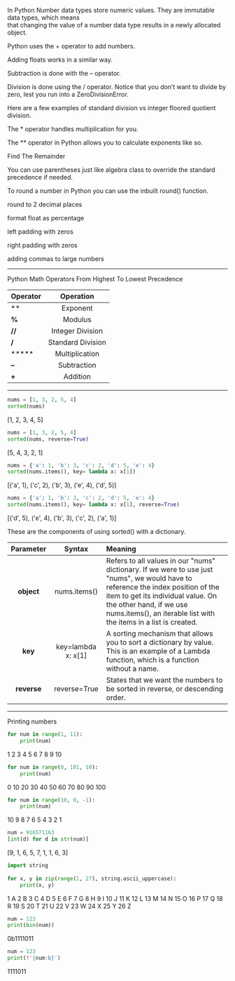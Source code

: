 In Python Number data types store numeric values. They are immutable data types, which means  
that changing the value of a number data type results in a newly allocated object.  

Python uses the + operator to add numbers.  

Adding floats works in a similar way.  

Subtraction is done with the – operator.  

Division is done using the / operator. Notice that you don’t want to divide by zero, lest you run into a ZeroDivisionError.  

Here are a few examples of standard division vs integer floored quotient division.  

The * operator handles multiplication for you.  

The ** operator in Python allows you to calculate exponents like so.  

Find The Remainder  

You can use parentheses just like algebra class to override the standard precedence if needed.  

To round a number in Python you can use the inbuilt round() function.  

round to 2 decimal places  

format float as percentage  

left padding with zeros  

right padding with zeros  

adding commas to large numbers  

* * *
Python Math Operators From Highest To Lowest Precedence

| Operator  |  Operation |  
|:----------|:-------------:|
| **        |  Exponent |  
| **%**     |  Modulus |  
| **//**    |  Integer Division |  
| **/**     |  Standard Division |  
| *****     |  Multiplication |  
| **–**     |  Subtraction |  
| **+**     |  Addition | 
* * *

```python
nums = [1, 3, 2, 5, 4]
sorted(nums)
```
[1, 2, 3, 4, 5]

```python
nums = [1, 3, 2, 5, 4]
sorted(nums, reverse=True)
```
[5, 4, 3, 2, 1]

```python
nums = {'a': 1, 'b': 3, 'c': 2, 'd': 5, 'e': 4}
sorted(nums.items(), key= lambda x: x[1])
```
[('a', 1), ('c', 2), ('b', 3), ('e', 4), ('d', 5)]

```python
nums = {'a': 1, 'b': 3, 'c': 2, 'd': 5, 'e': 4}
sorted(nums.items(), key= lambda x: x[1], reverse=True)
```
[('d', 5), ('e', 4), ('b', 3), ('c', 2), ('a', 1)]

These are the components of using sorted() with a dictionary.

| Parameter |  Syntax |  Meaning |  
|:-----:|:---------------:|:---------------|
| **object** |  nums.items() |  Refers to all values in our "nums" dictionary. If we were to use just "nums", we would have to reference the index position of the item to get its individual value. On the other hand, if we use nums.items(), an iterable list with the items in a list is created. |  
| **key** |  key=lambda x: x[1] |  A sorting mechanism that allows you to sort a dictionary by value. This is an example of a Lambda function, which is a function without a name. |  
| **reverse** |  reverse=True |  States that we want the numbers to be sorted in reverse, or descending order. | 
* * *

Printing numbers
```python
for num in range(1, 11):
    print(num)
```
1
2
3
4
5
6
7
8
9
10

```python
for num in range(0, 101, 10):
    print(num)
```
0
10
20
30
40
50
60
70
80
90
100

```python
for num in range(10, 0, -1):
    print(num)
```
10
9
8
7
6
5
4
3
2
1

```python
num = 916571163
[int(d) for d in str(num)]
```
[9, 1, 6, 5, 7, 1, 1, 6, 3]

```python
import string
 
for x, y in zip(range(1, 27), string.ascii_uppercase):
    print(x, y)
```
1 A
2 B
3 C
4 D
5 E
6 F
7 G
8 H
9 I
10 J
11 K
12 L
13 M
14 N
15 O
16 P
17 Q
18 R
19 S
20 T
21 U
22 V
23 W
24 X
25 Y
26 Z

```python
num = 123
print(bin(num))
```
0b1111011

```python
num = 123
print(f'{num:b}')
```
1111011